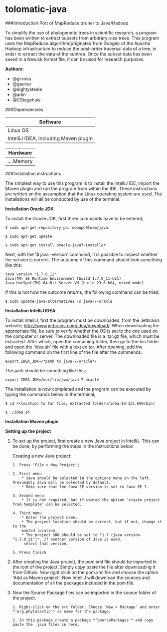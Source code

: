 tolomatic-java
==============

###Introduction
Port of MapReduce pruner to Java/Hadoop

To simplify the use of phylogenetic trees in scientific research, a program has been written
to extract subsets from arbitrary-size trees. This program uses the MapReduce algorithm(originated from Google)
of the Apache Hadoop infrastructure to reduce the post-order traversal data of a tree, in order to extract the data
of the subtree. Once the subset data has been saved in a Newick format file, it can be used for research purposes.

**Authors:**
- @grvosa           
- @gaurav           
- @eightysteele
- @arlin
- @CStegehuis


###Dependencies

|**Software**  |   
|------------|
| Linux OS |
| IntelliJ IDEA, including Maven plugin |



| **Hardware**    | 
|--------------|
| ... Memory |


###Installation instructions

The simplest way to use this program is to install the IntelliJ IDE, import the Maven plugin and run the 
program from within the IDE. These instructions are written on the assumption that the Linux operating 
system are used. The installations will all be conducted by use of the terminal.    



**Installation Oracle JDK**

To install the Oracle JDK, first three commands have to be entered;
    
    $ sudo apt-get-repository pa: webupd8team/java
    
    $ sudo apt-get update
    
    $ sudo apt-get install oracle-java7-installer
    
Next, with the '$ java -version' command, it is possible to inspect whether the version is correct.
The outcome of this command should look something like this:

    java version "1.7.0_11"
    Java(TM) SE Runtime Environment (build 1.7.0_11-b21)
    Java HotSpot(TM) 64-Bit Server VM (build 23.6-b04, mixed mode)

If this is not how the outcome returns, the following command can be tried;
    
    $ sudo update-java-alternatives -s java-7-oracle
    
    
    
**Installation IntelliJ IDEA**

To install IntelliJ, first the program must be downloaded, from the Jetbrains 
website; http://www.jetbrains.com/idea/download/. When downloading the appropriate file, be sure to
verify whether the OS is set to the one used on the computer or server. 
The downloaded file is a .tar.gz file, which must be extracted. After which, open the containing folder, 
then go to the bin folder and open the 'idea.sh' file with a text editor. After opening, add the following
command on the first line of the file after the commends.
    
    export IDEA_JDK=/*path to java-7-oracle*/

The path should be something like this;
    
    export IDEA_JDK=/usr/lib/jvm/java-7-oracle

The installation is now completed and the program can be executed by typing the commands below in
the terminal;

    $ cd /<location to tar file, extracted folder>/idea-IU-135.690/bin/
    
    $ ./idea.sh
       
    
**Installation Maven plugin**



**Setting up the project**

1. To set up the project, first create a new Java project in IntelliJ. This can be done, by performing the steps
in the instructions below.

    Creating a new Java project:
    ```   
    1. Press 'File > New Project';
    
    2. First menu
        * Java should be selected in the options menu on the left. Presumably Java will be selected by default.
        * Make sure that the Java EE version is set to Java EE 7. 
    
    3. Second menu
        * It is not required, but if wanted the option 'create project from template' can be selected.
        
    4. Third menu
        * Enter the project name. 
        * The project location should be correct, but if not, change it to the
        wanted location. 
        * The project SDK should be set to *1.7 (java version "1.7.0_51")*. If another version of Java is used, 
         select that version. 
    
    5. Press finish
    ```

2. After creating the Java project, the pom.xml file should be imported in the root of the project. Simply copy paste the file 
after downloading it from Github. Now right click on the pom.xml file and choose the option 'Add as Maven project'. 
Now IntelliJ will download the sources and documentation of all the packages included in the pom file. 

3. Now the Source Package files can be imported in the source folder of the project.
    
    ```
    1. Right-click on the src folder. Choose 'New > Package' and enter *'org.phylotastic'* as name for the package.
    
    2. In this package create a package *'SourcePackages'* and copy paste the .java files in here. 
    ```